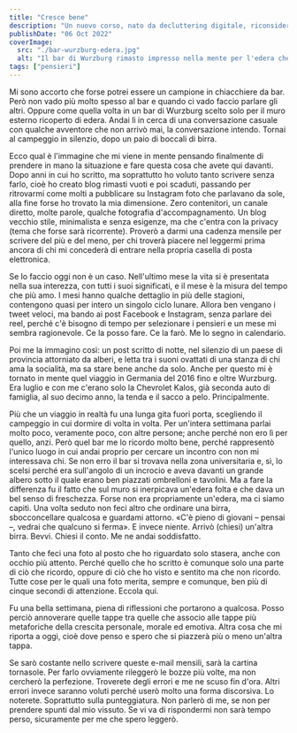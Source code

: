 ```yaml
---
title: "Cresce bene"
description: "Un nuovo corso, nato da decluttering digitale, riconsiderazione dei siti statici, presa a cuore dei temi sulla privacy"
publishDate: "06 Oct 2022"
coverImage:
  src: "./bar-wurzburg-edera.jpg"
  alt: "Il bar di Wurzburg rimasto impresso nella mente per l'edera che avvolgeva la facciata"
tags: ["pensieri"]
---
```


Mi sono accorto che forse potrei essere un campione in chiacchiere da bar. Però non vado più molto spesso al bar e quando ci vado faccio parlare gli altri. Oppure come quella volta in un bar di Wurzburg scelto solo per il muro esterno ricoperto di edera. Andai lì in cerca di una conversazione casuale con qualche avventore che non arrivò mai, la conversazione intendo. Tornai al campeggio in silenzio, dopo un paio di boccali di birra.

Ecco qual è l'immagine che mi viene in mente pensando finalmente di prendere in mano la situazione e fare questa cosa che avete qui davanti. Dopo anni in cui ho scritto, ma soprattutto ho voluto tanto scrivere senza farlo, cioè ho creato blog rimasti vuoti e poi scaduti, passando per ritrovarmi come molti a pubblicare su Instagram foto che parlavano da sole, alla fine forse ho trovato la mia dimensione. Zero contenitori, un canale diretto, molte parole, qualche fotografia d'accompagnamento. Un blog vecchio stile, minimalista e senza esigenze, ma che c'entra con la privacy (tema che forse sarà ricorrente). Proverò a darmi una cadenza mensile per scrivere del più e del meno, per chi troverà piacere nel leggermi prima ancora di chi mi concederà di entrare nella propria casella di posta elettronica.

Se lo faccio oggi non è un caso. Nell'ultimo mese la vita si è presentata nella sua interezza, con tutti i suoi significati, e il mese è la misura del tempo che più amo. I mesi hanno qualche dettaglio in più delle stagioni, contengono quasi per intero un singolo ciclo lunare. Allora ben vengano i tweet veloci, ma bando ai post Facebook e Instagram, senza parlare dei reel, perché c'è bisogno di tempo per selezionare i pensieri e un mese mi sembra ragionevole. Ce la posso fare. Ce la farò. Me lo segno in calendario.

Poi me la immagino così: un post scritto di notte, nel silenzio di un paese di provincia attorniato da alberi, e letta tra i suoni ovattati di una stanza di chi ama la socialità, ma sa stare bene anche da solo. Anche per questo mi è tornato in mente quel viaggio in Germania del 2016 fino e oltre Wurzburg. Era luglio e con me c'erano solo la Chevrolet Kalos, già seconda auto di famiglia, al suo decimo anno, la tenda e il sacco a pelo. Principalmente.

Più che un viaggio in realtà fu una lunga gita fuori porta, scegliendo il campeggio in cui dormire di volta in volta. Per un'intera settimana parlai molto poco, veramente poco, con altre persone; anche perché non ero lì per quello, anzi. Però quel bar me lo ricordo molto bene, perché rappresentò l'unico luogo in cui andai proprio per cercare un incontro con non mi interessava chi. Se non erro il bar si trovava nella zona universitaria e, sì, lo scelsi perché era sull'angolo di un incrocio e aveva davanti un grande albero sotto il quale erano ben piazzati ombrelloni e tavolini. Ma a fare la differenza fu il fatto che sul muro si inerpicava un'edera folta e che dava un bel senso di freschezza. Forse non era propriamente un'edera, ma ci siamo capiti. Una volta seduto non feci altro che ordinare una birra, sbocconcellare qualcosa e guardami attorno. «C'è pieno di giovani – pensai –, vedrai che qualcuno si ferma». E invece niente. Arrivò (chiesi) un'altra birra. Bevvi. Chiesi il conto. Me ne andai soddisfatto.

Tanto che feci una foto al posto che ho riguardato solo stasera, anche con occhio più attento. Perché quello che ho scritto è comunque solo una parte di ciò che ricordo, oppure di ciò che ho visto e sentito ma che non ricordo. Tutte cose per le quali una foto merita, sempre e comunque, ben più di cinque secondi di attenzione. Eccola qui.

Fu una bella settimana, piena di riflessioni che portarono a qualcosa. Posso perciò annoverare quelle tappe tra quelle che associo alle tappe più metaforiche della crescita personale, morale ed emotiva. Altra cosa che mi riporta a oggi, cioè dove penso e spero che si piazzerà più o meno un'altra tappa.

Se sarò costante nello scrivere queste e-mail mensili, sarà la cartina tornasole. Per farlo ovviamente rileggerò le bozze più volte, ma non cercherò la perfezione. Troverete degli errori e me ne scuso fin d'ora. Altri errori invece saranno voluti perché userò molto una forma discorsiva. Lo noterete. Soprattutto sulla punteggiatura. Non parlerò di me, se non per prendere spunti dal mio vissuto. Se vi va di rispondermi non sarà tempo perso, sicuramente per me che spero leggerò.


